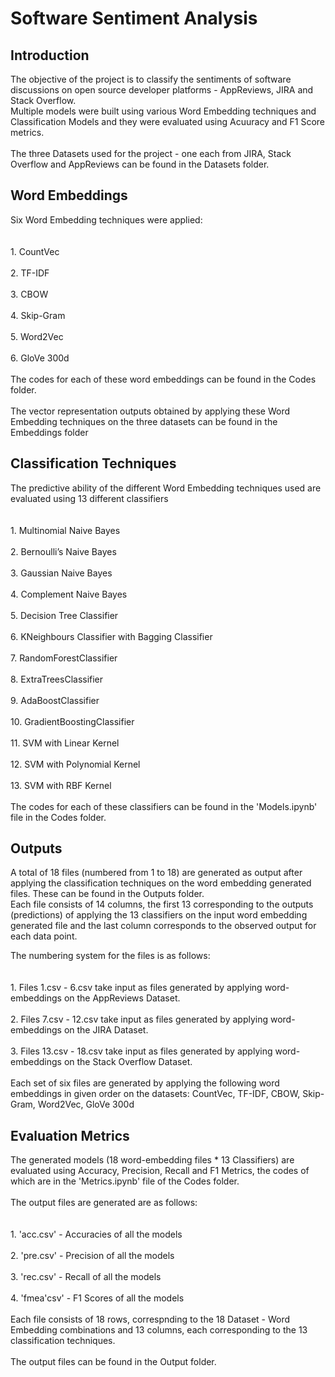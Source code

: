 # Software Sentiment Analysis

<h2>Introduction</h2>
The objective of the project is to classify the sentiments of software discussions on open source developer platforms - AppReviews, JIRA and Stack Overflow.
<br>Multiple models were built using various Word Embedding techniques and Classification Models and they were evaluated using Acuuracy and F1 Score metrics.<br/>
<br>The three Datasets used for the project - one each from JIRA, Stack Overflow and AppReviews can be found in the Datasets folder.<br/>

<h2>Word Embeddings</h2>
Six Word Embedding techniques were applied:
<br><br/>
<br>1. CountVec<br/>
<br>2. TF-IDF<br/>
<br>3. CBOW<br/>
<br>4. Skip-Gram<br/>
<br>5. Word2Vec<br/>
<br>6. GloVe 300d<br/>
<br>The codes for each of these word embeddings can be found in the Codes folder.<br/>
<br>The vector representation outputs obtained by applying these Word Embedding techniques on the three datasets can be found in the Embeddings folder<br/>

<h2>Classification Techniques</h2>
The predictive ability of the different Word Embedding techniques used are evaluated using 13 different classifiers
<br><br/>
<br>1. Multinomial Naive Bayes<br/>
<br>2. Bernoulli’s Naive Bayes<br/>
<br>3. Gaussian Naive Bayes<br/>
<br>4. Complement Naive Bayes<br/>
<br>5. Decision Tree Classifier<br/>
<br>6. KNeighbours Classifier with Bagging Classifier<br/>
<br>7. RandomForestClassifier<br/>
<br>8. ExtraTreesClassifier<br/>
<br>9. AdaBoostClassifier<br/>
<br>10. GradientBoostingClassifier<br/>
<br>11. SVM with Linear Kernel<br/>
<br>12. SVM with Polynomial Kernel<br/>
<br>13. SVM with RBF Kernel<br/>
<br>The codes for each of these classifiers can be found in the 'Models.ipynb' file in the Codes folder.<br/>

<h2>Outputs</h2>
A total of 18 files (numbered from 1 to 18) are generated as output after applying the classification techniques on the word embedding generated files. These can be found in the Outputs folder.
<br>Each file consists of 14 columns, the first 13 corresponding to the outputs (predictions) of applying the 13 classifiers on the input word embedding generated file and the last column corresponds to the observed output for each data point.<br/>

The numbering system for the files is as follows:
<br><br/>
<br>1. Files 1.csv - 6.csv take input as files generated by applying word-embeddings on the AppReviews Dataset.<br/>
<br>2. Files 7.csv - 12.csv take input as files generated by applying word-embeddings on the JIRA Dataset.<br/>
<br>3. Files 13.csv - 18.csv take input as files generated by applying word-embeddings on the Stack Overflow Dataset.<br/>
<br>Each set of six files are generated by applying the following word embeddings in given order on the datasets: CountVec, TF-IDF, CBOW, Skip-Gram, Word2Vec, GloVe 300d<br/>

<h2>Evaluation Metrics</h2>
The generated models (18 word-embedding files * 13 Classifiers) are evaluated using Accuracy, Precision, Recall and F1 Metrics, the codes of which are in the 'Metrics.ipynb' file of the Codes folder.
<br><br/>
The output files are generated are as follows:
<br><br/>
<br>1. 'acc.csv' - Accuracies of all the models<br/>
<br>2. 'pre.csv' - Precision of all the models<br/>
<br>3. 'rec.csv' - Recall of all the models<br/>
<br>4. 'fmea'csv' - F1 Scores of all the models<br/>
<br>Each file consists of 18 rows, correspnding to the 18 Dataset - Word Embedding combinations and 13 columns, each corresponding to the 13 classification techniques.<br/> 
<br>The output files can be found in the Output folder.<br/>
